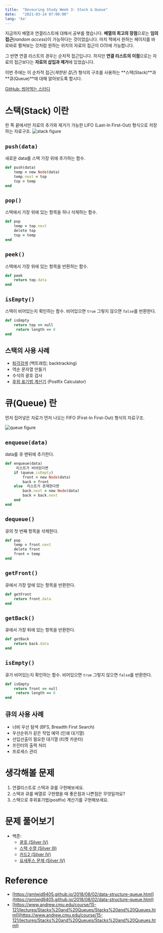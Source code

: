 ```yaml
---
title:  "Devouring Study Week 3: Stack & Queue"
date:   "2021-03-14 07:00:00"
lang: 'ko'
---
```


지금까지 배열과 연결리스트에 대해서 공부를 했습니다. **배열의 최고의 장점**으로는 **임의접근**(*random access*)이 가능하다는 것이었습니다. 
마치 책에서 원하는 페이지를 바로바로 펼쳐보는 것처럼 원하는 위치의 자료의 접근이 O(1)에 가능합니다. 

그 반면 연결 리스트의 경우는 순차적 접근입니다. 하지만 **연결 리스트의 이점**으로는 자료의 접근보다는 **자료의 삽입과 제거**에 있었습니다.

이번 주에는 이 순차적 접근(*제한된 접근*) 형식의 구조를 사용하는 **스택(Stack)**과 **큐(Queue)**에 대해 알아보도록 합시다.

[GitHub: 씹어먹는 스터디](https://github.com/devouring-algorithm-ds/algorithm-study-s1)

# 스택(Stack) 이란
한 쪽 끝에서만 자료의 추가와 제거가 가능한 LIFO (Last-In First-Out) 형식으로 저장하는 자료구조.
![stack figure](/images/devouring/week3/stack1.png)

## `push(data)`

새로운 data를 스택 가장 위에 추가하는 함수.

```rb
def push(data) 
    temp = new Node(data)
    temp.next = top
    top = temp
end
```

## `pop()`
스택에서 가장 위에 있는 항목을 하나 삭제하는 함수.
```rb
def pop
    temp = top.next
    delete top
    top = temp
end
```

## `peek()`
스택에서 가장 위에 있는 항목을 반환하는 함수.
```rb
def peek
    return top.data
end
```

## `isEmpty()`
스택이 비어있는지 확인하는 함수. 비어있으면 `true` 그렇지 않으면 `false`를 반환한다.
```rb
def isEmpty
    return top == null
     return length == 0
end
```

## 스택의 사용 사례
- [퇴각검색](https://it00.tistory.com/26) (백트래킹; backtracking)
- 역순 문자열 만들기
- 수식의 괄호 검사
- [후위 표기법 계산기](https://gusdnd852.tistory.com/239) (Postfix Calculator)

# 큐(Queue) 란
먼저 집어넣은 자료가 먼저 나오는 FIFO (First-In First-Out) 형식의 자료구조.

![queue figure](/images/devouring/week3/queue1.png)

## `enqueue(data)`
data를 큐 맨뒤에 추가한다.
```rb
def enqueue(data) 
     리스트가 비어있다면
    if (queue.isEmpty)
        front = new Node(data)
        back = front
    else  리스트가 존재한다면
        back.next = new Node(data)
        back = back.next
    end
end
```

## `dequeue()`
큐의 첫 번째 항목을 삭제한다.
```rb
def pop
    temp = front.next
    delete front
    front = temp
end
```

## `getFront()`
큐에서 가장 앞에 있는 항목을 반환한다.
```rb
def getFront
    return front.data
end
```

## `getBack()`
큐에서 가장 뒤에 있는 항목을 반환한다.
```rb
def getBack
    return back.data
end
```

## `isEmpty()`
큐가 비어있는지 확인하는 함수. 비어있으면 `true` 그렇지 않으면 `false`를 반환한다.
```rb
def isEmpty
    return front == null
     return length == 0
end
```

## 큐의 사용 사례 
- 너비 우선 탐색 (BFS, Breadth First Search)
- 우선순위가 같은 작업 예약 (인쇄 대기열)
- 선입선출이 필요한 대기열 (티켓 카운터)
- 프린터의 출력 처리
- 프로세스 관리

# 생각해볼 문제
1. 연결리스트로 스택과 큐를 구현해보세요.
2. 스택과 큐를 배열로 구현했을 때 좋은점과 나쁜점은 무엇일까요?
3. 스택으로 후위표기법(postfix) 계산기를 구현해보세요.

# 문제 풀어보기
+ 백준: 
    - [괄호 (Silver IV)](https://www.acmicpc.net/problem/9012)
    - [스택 수열 (Silver III)](https://www.acmicpc.net/problem/1874)
    - [카드2 (Silver IV)](https://www.acmicpc.net/problem/2164)
    - [요세푸스 문제 (Silver IV)](https://www.acmicpc.net/problem/11866)
 
# Reference
- [https://gmlwjd9405.github.io/2018/08/02/data-structure-queue.html](https://gmlwjd9405.github.io/2018/08/02/data-structure-queue.html)
- [https://www.andrew.cmu.edu/course/15-121/lectures/Stacks%20and%20Queues/Stacks%20and%20Queues.html](https://www.andrew.cmu.edu/course/15-121/lectures/Stacks%20and%20Queues/Stacks%20and%20Queues.html)
